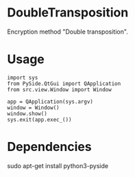 # DoubleTransposition

Encryption method "Double transposition".

# Usage
```
import sys
from PySide.QtGui import QApplication
from src.view.Window import Window

app = QApplication(sys.argv)
window = Window()
window.show()
sys.exit(app.exec_())
```
# Dependencies

sudo apt-get install python3-pyside